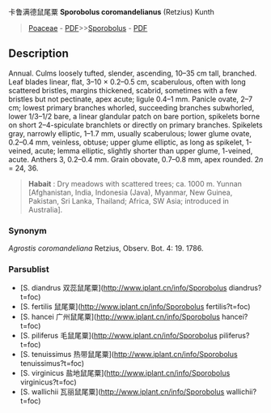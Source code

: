 卡鲁满德鼠尾粟 **Sporobolus coromandelianus** (Retzius) Kunth

> [Poaceae](http://www.iplant.cn/info/Poaceae?t=foc) - [PDF](http://www.iplant.cn/foc/pdf/Poaceae.pdf)>>[Sporobolus](http://www.iplant.cn/info/Sporobolus?t=foc) - [PDF](http://www.iplant.cn/foc/pdf/Sporobolus.pdf)

## Description

Annual. Culms loosely tufted, slender, ascending, 10–35 cm tall, branched. Leaf blades linear, flat, 3–10 × 0.2–0.5 cm, scaberulous, often with long scattered bristles, margins thickened, scabrid, sometimes with a few bristles but not pectinate, apex acute; ligule 0.4–1 mm. Panicle ovate, 2–7 cm; lowest primary branches whorled, succeeding branches subwhorled, lower 1/3–1/2 bare, a linear glandular patch on bare portion, spikelets borne on short 2–4-spiculate branchlets or directly on primary branches. Spikelets gray, narrowly elliptic, 1–1.7 mm, usually scaberulous; lower glume ovate, 0.2–0.4 mm, veinless, obtuse; upper glume elliptic, as long as spikelet, 1-veined, acute; lemma elliptic, slightly shorter than upper glume, 1-veined, acute. Anthers 3, 0.2–0.4 mm. Grain obovate, 0.7–0.8 mm, apex rounded. 2*n* = 24, 36.


> **Habait** : 
> Dry meadows with scattered trees; ca. 1000 m. Yunnan [Afghanistan, India, Indonesia (Java), Myanmar, New Guinea, Pakistan, Sri Lanka, Thailand; Africa, SW Asia; introduced in Australia].

### Synonym
*Agrostis coromandeliana* Retzius, Observ. Bot. 4: 19. 1786.

### Parsublist

* [S.  diandrus  双蕊鼠尾粟](http://www.iplant.cn/info/Sporobolus diandrus?t=foc)
* [S.  fertilis  鼠尾粟](http://www.iplant.cn/info/Sporobolus fertilis?t=foc)
* [S.  hancei  广州鼠尾粟](http://www.iplant.cn/info/Sporobolus hancei?t=foc)
* [S.  piliferus  毛鼠尾粟](http://www.iplant.cn/info/Sporobolus piliferus?t=foc)
* [S.  tenuissimus  热带鼠尾粟](http://www.iplant.cn/info/Sporobolus tenuissimus?t=foc)
* [S.  virginicus  盐地鼠尾粟](http://www.iplant.cn/info/Sporobolus virginicus?t=foc)
* [S.  wallichii  瓦丽鼠尾粟](http://www.iplant.cn/info/Sporobolus wallichii?t=foc)
